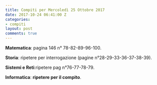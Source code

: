 ```yaml
---
title: Compiti per Mercoledì 25 Ottobre 2017
date: 2017-10-24 06:41:00 Z
categories:
- compiti
layout: post
comments: true
---
```


**Matematica**: pagina 146 n° 78-82-89-96-100.

**Storia**: ripetere per interrogazione  (pagine n°28-29-33-36-37-38-39).

**Sistemi e Reti**:ripetere pag n°76-77-78-79.

**Informatica**: **ripetere per il compito**.
